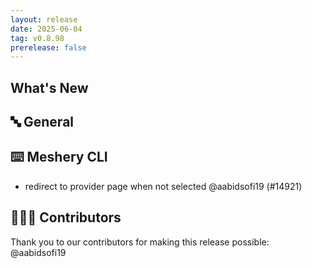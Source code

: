 ```yaml
---
layout: release
date: 2025-06-04
tag: v0.8.98
prerelease: false
---
```


## What's New
## 🔤 General
## ⌨️ Meshery CLI

- redirect to provider page when not selected @aabidsofi19 (#14921)

## 👨🏽‍💻 Contributors

Thank you to our contributors for making this release possible:
@aabidsofi19

